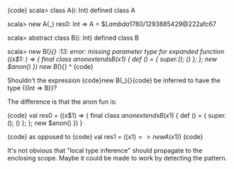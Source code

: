 {code}
scala> class A(i: Int)
defined class A

scala> new A(_)
res0: Int => A = $$Lambda$1780/1293885429@222afc67

scala> abstract class B(i: Int)
defined class B

scala> new B(_){}
<console>:13: error: missing parameter type for expanded function ((x$1: <error>) => {
  final class $anon extends B(x$1) {
    def <init>() = {
      super.<init>();
      ()
    };
    <empty>
  };
  new $anon()
})
       new B(_){}
             ^
{code}

Shouldn't the expression {code}new B(_){}{code} be inferred to have the type {{Int => B}}?


The difference is that the anon fun is:

{code}
        val res0 = ((x$1) => {
          final class $anon extends B(x$1) {
            def <init>() = {
              super.<init>();
              ()
            };
            <empty>
          };
          new $anon()
        })
      }

{code}
as opposed to
{code}
val res1 = ((x$1) => new A(x$1))
{code}

It's not obvious that "local type inference" should propagate to the enclosing scope. Maybe it could be made to work by detecting the pattern.
